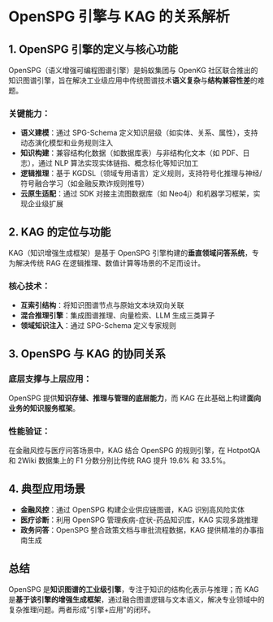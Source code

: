 
# OpenSPG 引擎与 KAG 的关系解析

## 1. OpenSPG 引擎的定义与核心功能

OpenSPG（语义增强可编程图谱引擎）是蚂蚁集团与 OpenKG 社区联合推出的知识图谱引擎，旨在解决工业级应用中传统图谱技术**语义复杂**与**结构兼容性差**的难题。

### 关键能力：
- **语义建模**：通过 SPG-Schema 定义知识层级（如实体、关系、属性），支持动态演化模型和业务规则注入
- **知识构建**：兼容结构化数据（如数据库表）与非结构化文本（如 PDF、日志），通过 NLP 算法实现实体链指、概念标化等知识加工
- **逻辑推理**：基于 KGDSL（领域专用语言）定义规则，支持符号化推理与神经/符号融合学习（如金融反欺诈规则推导）
- **云原生适配**：通过 SDK 对接主流图数据库（如 Neo4j）和机器学习框架，实现企业级扩展

## 2. KAG 的定位与功能

KAG（知识增强生成框架）是基于 OpenSPG 引擎构建的**垂直领域问答系统**，专为解决传统 RAG 在逻辑推理、数值计算等场景的不足而设计。

### 核心技术：
- **互索引结构**：将知识图谱节点与原始文本块双向关联
- **混合推理引擎**：集成图谱推理、向量检索、LLM 生成三类算子
- **领域知识注入**：通过 SPG-Schema 定义专家规则

## 3. OpenSPG 与 KAG 的协同关系

### 底层支撑与上层应用：
OpenSPG 提供**知识存储、推理与管理的底层能力**，而 KAG 在此基础上构建**面向业务的知识服务框架**。

### 性能验证：
在金融风控与医疗问答场景中，KAG 结合 OpenSPG 的规则引擎，在 HotpotQA 和 2Wiki 数据集上的 F1 分数分别比传统 RAG 提升 19.6% 和 33.5%。

## 4. 典型应用场景

- **金融风控**：通过 OpenSPG 构建企业供应链图谱，KAG 识别高风险实体
- **医疗诊断**：利用 OpenSPG 管理疾病-症状-药品知识库，KAG 实现多跳推理
- **政务问答**：OpenSPG 整合政策文档与审批流程数据，KAG 提供精准的办事指南生成

## 总结

OpenSPG 是**知识图谱的工业级引擎**，专注于知识的结构化表示与推理；而 KAG 是**基于该引擎的增强生成框架**，通过融合图谱逻辑与文本语义，解决专业领域中的复杂推理问题。两者形成"引擎+应用"的闭环。
